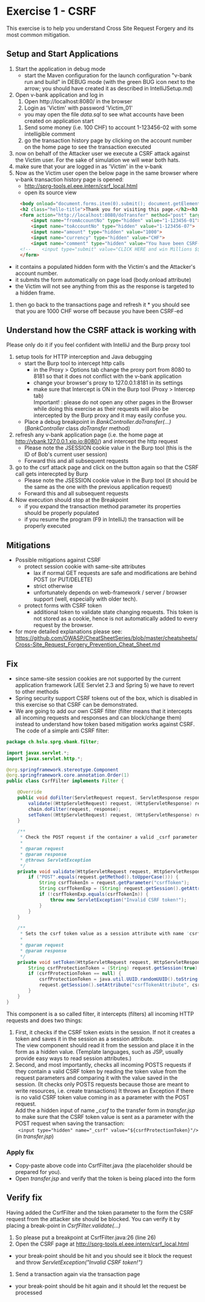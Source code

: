 # Exercise 1 - CSRF

This exercise is to help you understand Cross Site Request Forgery and its most common mitigation.

## Setup and Start Applications

1. Start the application in debug mode
   * start the Maven configuration for the launch configuration "v-bank run and build" in DEBUG mode (with the green BUG icon next to the arrow;
   you should have created it as described in IntelliJSetup.md)
1. Open v-bank application and log in 
   1. Open http://localhost:8080/ in the browser
   1. Login as 'Victim' with password 'Victim_01'
     * you may open the file _data.sql_ to see what accounts have been created on application start
   1. Send some money (i.e. 100 CHF) to account 1-123456-02 with some intelligible comment 
   1. go the transaction history page by clicking on the account number on the home page to see the transaction executed
1. now on behalf of the Attacker user we execute a CSRF attack against the Victim user. For the sake of simulation we will wear both hats.
  1. make sure that your are logged in as 'Victim' in the v-bank
  1. Now as the Victim user open the below page in the same browser where v-bank transaction history page is opened:
     * http://sprg-tools.el.eee.intern/csrf_local.html
     * open its source view
```html
     <body onload="document.forms.item(0).submit(); document.getElementById('h3').innerText='Your CSRF request has been successfully sent.'">
     <h2 class="hello-title">Thank you for visiting this page.</h2><h3 id="h3"></h3>
     <form action="http://localhost:8080/doTransfer" method="post" target="hiddenFrame" id="csrfTransferForm">
         <input name="fromAccountNo" type="hidden" value="1-123456-01">
         <input name="toAccountNo" type="hidden" value="1-123456-07">
         <input name="amount" type="hidden" value="1000">
         <input name="currency" type="hidden" value="CHF">
         <input name="comment" type="hidden" value="You have been CSRF-d!">
     <!--    <input type="submit" value="CLICK HERE and win Millions $$$!" />-->
     </form>
```  
 * it contains a populated hidden form with the Victim's and the Attacker's account number.
 * it submits the form automatically on page load (body.onload attribute)
 * the Victim will not see anything from this as the response is targeted to a hidden frame.
  1. then go back to the transactions page and refresh it 
    * you should see that you are 1000 CHF worse off because you have been CSRF-ed
  
## Understand how the CSRF attack is working with 

Please only do it if you feel confident with IntelliJ and the Burp proxy tool

  1. setup tools for HTTP interception and Java debugging
     * start the Burp tool to intercept http calls
        * in the Proxy > Options tab change the proxy port from 8080 to 8181 so that it does not conflict with the v-bank application
        * change your browser's proxy to 127.0.0.1:8181 in its settings
        * make sure that Intercept is ON in the Burp tool (Proxy > Intercep tab)\
        Important! : please do not open any other pages in the Browser while doing this exercise as their requests will also be intercepted by the Burp proxy and it may easily confuse you. 
     * Place a debug breakpoint in *BankController.doTransfer(...)* (*BankController* class *doTransfer* method)
  1. refresh any v-bank application page (i.e. the home page at http://vbank.127.0.0.1.xip.io:8080/) and intercept the http request 
     * Please note the JSESSION cookie value in the Burp tool (this is the ID of Bob's current user session)
     * Forward this and all subsequent requests
  1. go to the csrf attack page and click on the button again so that the CSRF call gets interecpted by Burp
     * Please note the JSESSION cookie value in the Burp tool (it should be the same as the one with the previous application request)
     * Forward this and all subsequent requests
  1. Now execution should stop at the Breakpoint
     * if you expand the transaction method parameter its properties should be properly populated
     * if you resume the program (F9 in IntelliJ) the transaction will be properly executed
     
## Mitigations
* Possible mitigations against CSRF
  * protect session cookie with same-site attributes 
    * lax if normal GET requests are safe and modifications are behind POST (or PUT/DELETE)
    * strict otherwise
    * unfortunately depends on web-framework / server / browser support (well, especially with older tech).
  * protect forms with CSRF token
    * additional token to validate state changing requests. This token is not stored as a cookie, hence is not automatically added to every request by the browser. 
* for more detailed explanations please see: https://github.com/OWASP/CheatSheetSeries/blob/master/cheatsheets/Cross-Site_Request_Forgery_Prevention_Cheat_Sheet.md

## Fix
* since same-site session cookies are not supported by the current application framework (JEE Servlet 2.3 and Spring 5) we have to revert to other methods
* Spring security support CSRF tokens out of the box, which is disabled in this exercise so that CSRF can be demonstrated. 
* We are going to add our own CSRF filter (filter means that it intercepts all incoming requests and responses and can block/change them) instead to understand how token based mitigation works against CSRF.\
The code of a simple anti CSRF filter:
```java
package ch.hslu.sprg.vbank.filter;

import javax.servlet.*;
import javax.servlet.http.*;

@org.springframework.stereotype.Component
@org.springframework.core.annotation.Order(1)
public class CsrfFilter implements Filter {

    @Override
    public void doFilter(ServletRequest request, ServletResponse response, FilterChain chain) throws java.io.IOException, ServletException {
        validate((HttpServletRequest) request, (HttpServletResponse) response);
        chain.doFilter(request, response);
        setToken((HttpServletRequest) request, (HttpServletResponse) response);
    }

    /**
     * Check the POST request if the container a valid _csrf parameter as csrf protection token
     *
     * @param request
     * @param response
     * @throws ServletException
     */
    private void validate(HttpServletRequest request, HttpServletResponse response) throws ServletException {
        if ("POST".equals(request.getMethod().toUpperCase())) {
            String csrfTokenIn = request.getParameter("csrfToken");
            String csrfTokenExp = (String) request.getSession().getAttribute("csrfTokenAttribute");
            if (!csrfTokenExp.equals(csrfTokenIn)) {
                throw new ServletException("Invalid CSRF token!");
            }
        }
    }

    /**
     * Sets the csrf token value as a session attribute with name 'csrfProtectionToken'
     *
     * @param request
     * @param response
     */
    private void setToken(HttpServletRequest request, HttpServletResponse response) {
        String csrfProtectionToken = (String) request.getSession(true).getAttribute("csrfTokenAttribute");
        if (csrfProtectionToken == null) {
            csrfProtectionToken = java.util.UUID.randomUUID().toString();
            request.getSession().setAttribute("csrfTokenAttribute", csrfProtectionToken);
        }
    }
}
```  
This component is a so called filter, it intercepts (filters) all incoming HTTP requests and does two things:
1. First, it checks if the CSRF token exists in the session. If not it creates a token and saves it in the session as a session attribute.\
The view component should read it from the session and place it in the form as a hidden value. (Template languages, such as JSP, usually provide easy ways to read session attributes.)
1. Second, and most importantly, checks all incoming POSTS requests if they contain a valid CSRF token by reading the token value from the request parameters and comparing it with the value saved in the session. 
(It checks only POSTS requests because those are meant to write resources, i.e. create transactions)
It throws an Exception if there is no valid CSRF token value coming in as a parameter with the POST request.
\
Add the a hidden input of name *_csrf* to the transfer form in *transfer.jsp* to make sure that the CSRF token value is sent as a parameter with the POST request when saving the transaction:\
` <input type="hidden" name="_csrf" value="${csrfProtectionToken}"/>`
\(in _transfer.jsp_)
### Apply fix
* Copy-paste above code into CsrfFilter.java (the placeholder should be prepared for you).
* Open *transfer.jsp* and verify that the token is being placed into the form 

## Verify fix
Having added the CsrfFilter and the token parameter to the form the CSRF request from the attacker site should be blocked.
You can verify it by placing a break-point in *CsrfFilter.validate(...)*
1. So please put a breakpoint at CsrfFilter.java:26 (line 26)
1. Open the CSRF page at http://sprg-tools.el.eee.intern/csrf_local.html
  * your break-point should be hit and you should see it block the request and throw _ServletException("Invalid CSRF token!")_
1. Send a transaction again via the transaction page
  * your break-point should be hit again and it should let the request be processed 